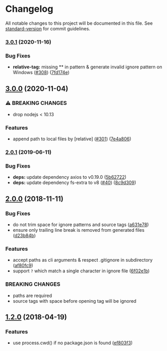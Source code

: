 # Changelog

All notable changes to this project will be documented in this file. See [standard-version](https://github.com/conventional-changelog/standard-version) for commit guidelines.

### [3.0.1](https://github.com/foray1010/ignore-sync/compare/v3.0.0...v3.0.1) (2020-11-16)

### Bug Fixes

- **relative-tag:** missing \*\* in pattern & generate invalid ignore pattern on Windows ([#308](https://github.com/foray1010/ignore-sync/issues/308)) ([7fd174e](https://github.com/foray1010/ignore-sync/commit/7fd174eff0dbc8378ef8e638ca99014d7c47963b))

## [3.0.0](https://github.com/foray1010/ignore-sync/compare/v2.0.1...v3.0.0) (2020-11-04)

### ⚠ BREAKING CHANGES

- drop nodejs < 10.13

### Features

- append path to local files by [relative] ([#301](https://github.com/foray1010/ignore-sync/issues/301)) ([7e4a806](https://github.com/foray1010/ignore-sync/commit/7e4a80669e6f0b155630cbdf8f6a8f1c854a5cba))

### [2.0.1](https://github.com/foray1010/ignore-sync/compare/v2.0.0...v2.0.1) (2019-06-11)

### Bug Fixes

- **deps:** update dependency axios to v0.19.0 ([5b62722](https://github.com/foray1010/ignore-sync/commit/5b62722))
- **deps:** update dependency fs-extra to v8 ([#40](https://github.com/foray1010/ignore-sync/issues/40)) ([8c9d309](https://github.com/foray1010/ignore-sync/commit/8c9d309))

## [2.0.0](https://github.com/foray1010/ignore-sync/compare/v1.2.0...v2.0.0) (2018-11-11)

### Bug Fixes

- do not trim space for ignore patterns and source tags ([a631e78](https://github.com/foray1010/ignore-sync/commit/a631e78))
- ensure only trailing line break is removed from generated files ([d23b84b](https://github.com/foray1010/ignore-sync/commit/d23b84b))

### Features

- accept paths as cli arguments & respect .gitignore in subdirectory ([af80fc9](https://github.com/foray1010/ignore-sync/commit/af80fc9))
- support `?` which match a single character in ignore file ([6f02e1b](https://github.com/foray1010/ignore-sync/commit/6f02e1b))

### BREAKING CHANGES

- paths are required
- source tags with space before opening tag will be ignored

## [1.2.0](https://github.com/foray1010/ignore-sync/compare/v1.1.0...v1.2.0) (2018-04-19)

### Features

- use process.cwd() if no package.json is found ([ef803f3](https://github.com/foray1010/ignore-sync/commit/ef803f3))
